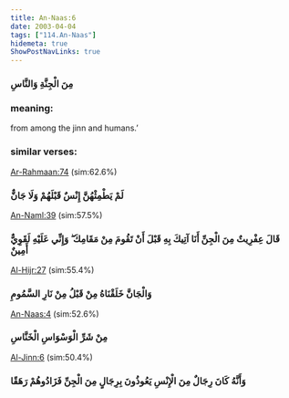```yaml
---
title: An-Naas:6
date: 2003-04-04
tags: ["114.An-Naas"]
hidemeta: true 
ShowPostNavLinks: true 
---
```

### مِنَ الْجِنَّةِ وَالنَّاسِ
### meaning: 
from among the jinn and humans.’
### similar verses: 

[Ar-Rahmaan:74](/55/74) (sim:62.6%)

### لَمْ يَطْمِثْهُنَّ إِنْسٌ قَبْلَهُمْ وَلَا جَانٌّ

[An-Naml:39](/27/39) (sim:57.5%)

### قَالَ عِفْرِيتٌ مِنَ الْجِنِّ أَنَا آتِيكَ بِهِ قَبْلَ أَنْ تَقُومَ مِنْ مَقَامِكَ ۖ وَإِنِّي عَلَيْهِ لَقَوِيٌّ أَمِينٌ

[Al-Hijr:27](/15/27) (sim:55.4%)

### وَالْجَانَّ خَلَقْنَاهُ مِنْ قَبْلُ مِنْ نَارِ السَّمُومِ

[An-Naas:4](/114/4) (sim:52.6%)

### مِنْ شَرِّ الْوَسْوَاسِ الْخَنَّاسِ

[Al-Jinn:6](/72/6) (sim:50.4%)

### وَأَنَّهُ كَانَ رِجَالٌ مِنَ الْإِنْسِ يَعُوذُونَ بِرِجَالٍ مِنَ الْجِنِّ فَزَادُوهُمْ رَهَقًا

